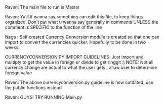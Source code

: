 Raven: The main file to run is Master

Raven: Ya'll if wanna say something can edit this file, to keep things organized. Don't put what u wanna say generally in comments UNLESS the comment is SPECIFIC to the function of the line

Naga : Self created Currency Conversion module is created so that one can import to convert the currencies quicker. Hopefully to be done in two weeks.

CURRENCYCONVERSION.PY IMPORT GUIDELINES:
Just import and multiply to get the value in foreign or divide to get ringgit :)
NOTE: Not all currency change are actual to what the user gets , allow user to determine foreign value  

Raven: The above currencyconversion.py guideline is now outdated, use the public functions instead

Raven: GUYS! TRY RUNNING Main.py